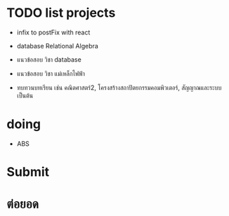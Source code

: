 # TODO list projects
- infix to postFix with react

- database Relational Algebra

- แนวข้อสอบ วิชา database

- แนวข้อสอบ วิชา แม่เหล็กไฟฟ้า

- ทบทวนบทเรียน เช่น คณิตศาสตร์2, โครงสร้างสถาปัตยกรรมคอมพิวเตอร์, สัญญาณและระบบ เป็นต้น

# doing

- ABS

# Submit

# ต่อยอด
